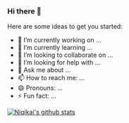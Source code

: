### Hi there 👋

<!--
**niqikai/niqikai** is a ✨ _special_ ✨ repository because its `README.md` (this file) appears on your GitHub profile.
-->

Here are some ideas to get you started:

- 🔭 I’m currently working on ...
- 🌱 I’m currently learning ...
- 👯 I’m looking to collaborate on ...
- 🤔 I’m looking for help with ...
- 💬 Ask me about ...
- 📫 How to reach me: ...
- 😄 Pronouns: ...
- ⚡ Fun fact: ...

[![Niqikai's github stats](https://github-readme-stats.vercel.app/api?username=niqikai)](https://github.com/anuraghazra/github-readme-stats)

